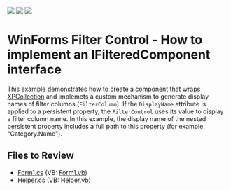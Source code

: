 <!-- default badges list -->
![](https://img.shields.io/endpoint?url=https://codecentral.devexpress.com/api/v1/VersionRange/128621164/13.1.4%2B)
[![](https://img.shields.io/badge/Open_in_DevExpress_Support_Center-FF7200?style=flat-square&logo=DevExpress&logoColor=white)](https://supportcenter.devexpress.com/ticket/details/E1350)
[![](https://img.shields.io/badge/📖_How_to_use_DevExpress_Examples-e9f6fc?style=flat-square)](https://docs.devexpress.com/GeneralInformation/403183)
<!-- default badges end -->

# WinForms Filter Control - How to implement an IFilteredComponent interface

This example demonstrates how to create a component that wraps [XPCollection](https://docs.devexpress.com/XPO/DevExpress.Xpo.XPCollection) and implemets a custom mechanism to generate display names of filter columns (`FilterColumn`). If the `DisplayName` attribute is applied to a persistent property, the `FilterControl` uses its value to display a filter column name. In this example, the display name of the nested persistent property includes a full path to this property (for example, "Category.Name").


## Files to Review

* [Form1.cs](./CS/Q200298/Form1.cs) (VB: [Form1.vb](./VB/Q200298/Form1.vb))
* [Helper.cs](./CS/Q200298/Helper.cs) (VB: [Helper.vb](./VB/Q200298/Helper.vb))
